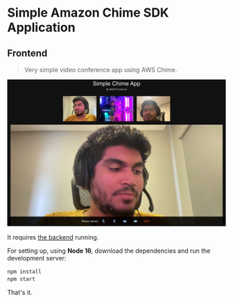 # Simple Amazon Chime SDK Application

## Frontend

> Very simple video conference app using AWS Chime.

![Simple Chime App running](simple-chime-app-running.png)

It requires [the backend](https://github.com/WebRTCventures/simple-chime-backend) running.

For setting up, using **Node 16**, download the dependencies and run the development server:

```sh
npm install
npm start
```

That's it.
